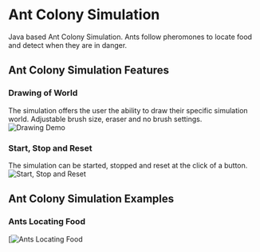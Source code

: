 # Ant Colony Simulation
Java based Ant Colony Simulation. Ants follow pheromones to locate food and detect when they are in danger.

## Ant Colony Simulation Features
### Drawing of World
The simulation offers the user the ability to draw their specific simulation world. Adjustable brush size, eraser and no brush settings.
![Drawing Demo](assets/DrawingDemo)

### Start, Stop and Reset
The simulation can be started, stopped and reset at the click of a button.
![Start, Stop and Reset](assets/StartStopReset)

## Ant Colony Simulation Examples
### Ants Locating Food
[![Ants Locating Food](assets/FindingFood)
